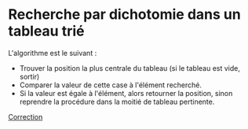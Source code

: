 # Recherche par dichotomie dans un tableau trié

L'algorithme est le suivant :

- Trouver la position la plus centrale du tableau (si le tableau est vide, sortir)
- Comparer la valeur de cette case à l'élément recherché.
- Si la valeur est égale à l'élément, alors retourner la position, sinon reprendre la procédure dans la moitié de tableau pertinente.

[Correction](dichotomie_corr.md)